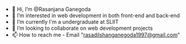 - 👋 Hi, I’m @Rasanjana Ganegoda
- 👀 I’m interested in web development in both front-end and back-end
- 🌱 I’m currently I'm a undergraduate at SLIIT 
- 💞️ I’m looking to collaborate on web development projects
- 📫 How to reach me - Email "rasadilshanganegoda1997@gmail.com"

<!---
Rasanjana1997/Rasanjana1997 is a ✨ special ✨ repository because its `README.md` (this file) appears on your GitHub profile.
You can click the Preview link to take a look at your changes.
--->
